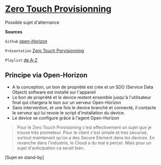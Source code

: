 # <ins>Zero Touch Provisionning</ins>
Possible sujet d'alternance

**Sources**

``Github`` [open-Horizon](https://github.com/open-horizon)

``Présentation`` [Zero Touch Porvisionning](https://youtu.be/dNGv2xVVAvs?list=PLgohd895XSUddtseFy4HxCqTqqlYfW8Ix)

``Playlist`` [de A-Z](https://www.youtube.com/playlist?list=PLgohd895XSUddtseFy4HxCqTqqlYfW8Ix)

## Principe via Open-Horizon

* A la conception, un bon de propriété est crée et un SDO (Service Data Object) software est installé sur l'appareil
* Le bon de propriété et le device restent ensemble jusqu'à l'utilisateur final qui chargera le bon sur un serveur Open-Horizon
* Sans intervention, et une fois le device branché et connecté, il contacte le serveur qui lui revoie le script d'installation du device.
* Le device se configure grâce à l'agent Open-Horizon


> Pour le Zero Touch Provisioning c'est effectivement un sujet que je trouve très prometeur.
Pour le client c'est simple et tres securisé, surtout maintenant qu'on a des Secure Element dans les devices.
En revanche dans l'industrie, le Cloud a du mal à percer.   Mais pour un sujet d'anticipation ca serait bien.

[Sujet en stand-by]
